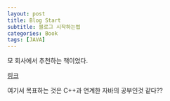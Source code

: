 ```yaml
---
layout: post
title: Blog Start
subtitle: 블로그 시작하는법
categories: Book
tags: [JAVA]
---
```


모 회사에서 추천하는 책이었다.

[링크]()

여기서 목표하는 것은 
C++과 연계한 자바의 공부인것 같다??






